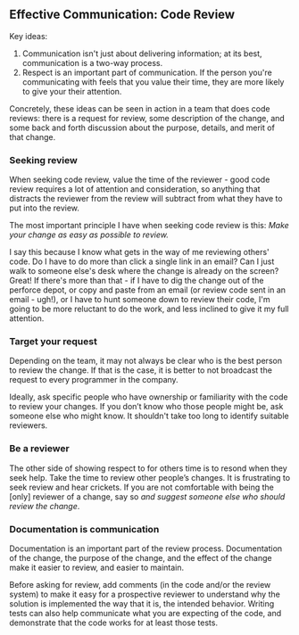 ## Effective Communication: Code Review

Key ideas:

1. Communication isn't just about delivering information; at its best, communication is a two-way process.
2. Respect is an important part of communication. If the person you're communicating with feels that you value their time, they are more likely to give your their attention.

Concretely, these ideas can be seen in action in a team that does code reviews: there is a request for review, some description of the change, and some back and forth discussion about the purpose, details, and merit of that change.

### Seeking review

When seeking code review, value the time of the reviewer - good code review requires a lot of attention and consideration, so anything that distracts the reviewer from the review will subtract from what they have to put into the review.

The most important principle I have when seeking code review is this:
_Make your change as easy as possible to review._

I say this because I know what gets in the way of me reviewing others' code. Do I have to do more than click a single link in an email? Can I just walk to someone else's desk where the change is already on the screen? Great! If there's more than that - if I have to dig the change out of the perforce depot, or copy and paste from an email (or review code sent in an email - ugh!), or I have to hunt someone down to review their code, I'm going to be more reluctant to do the work, and less inclined to give it my full attention.

### Target your request

Depending on the team, it may not always be clear who is the best person to review the change. If that is the case, it is better to not broadcast the request to every programmer in the company.

Ideally, ask specific people who have ownership or familiarity with the code to review your changes. If you don’t know who those people might be, ask someone else who might know. It shouldn't take too long to identify suitable reviewers. 

### Be a reviewer

The other side of showing respect to for others time is to resond when they seek help. Take the time to review other people’s changes. It is frustrating to seek review and hear crickets. If you are not comfortable with being the [only] reviewer of a change, say so _and suggest someone else who should review the change_.

### Documentation is communication

Documentation is an important part of the review process. Documentation of the change, the purpose of the change, and the effect of the change make it easier to review, and easier to maintain.

Before asking for review, add comments (in the code and/or the review system) to make it easy for a prospective reviewer to understand why the solution is implemented the way that it is, the intended behavior. Writing tests can also help communicate what you are expecting of the code, and demonstrate that the code works for at least those tests.


